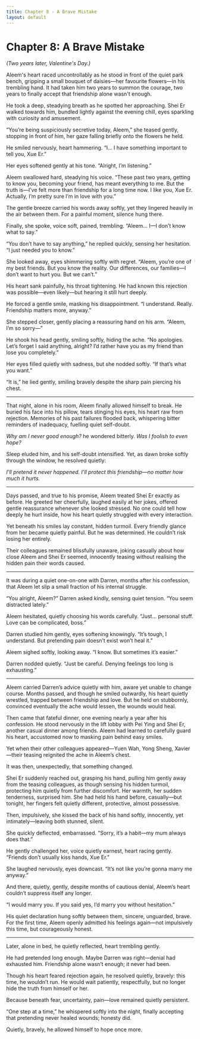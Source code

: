 ```yaml
---
title: Chapter 8 - A Brave Mistake
layout: default
---
```


# **Chapter 8: A Brave Mistake**

*(Two years later, Valentine's Day.)*

Aleem's heart raced uncontrollably as he stood in front of the quiet park bench, gripping a small bouquet of daisies—her favourite flowers—in his trembling hand. It had taken him two years to summon the courage, two years to finally accept that friendship alone wasn't enough.

He took a deep, steadying breath as he spotted her approaching. Shei Er walked towards him, bundled lightly against the evening chill, eyes sparkling with curiosity and amusement.

“You’re being suspiciously secretive today, Aleem,” she teased gently, stopping in front of him, her gaze falling briefly onto the flowers he held.

He smiled nervously, heart hammering. “I… I have something important to tell you, Xue Er.”

Her eyes softened gently at his tone. “Alright, I’m listening.”

Aleem swallowed hard, steadying his voice. “These past two years, getting to know you, becoming your friend, has meant everything to me. But the truth is—I’ve felt more than friendship for a long time now. I like you, Xue Er. Actually, I’m pretty sure I’m in love with you.”

The gentle breeze carried his words away softly, yet they lingered heavily in the air between them. For a painful moment, silence hung there.

Finally, she spoke, voice soft, pained, trembling. “Aleem… I—I don’t know what to say.”

“You don’t have to say anything,” he replied quickly, sensing her hesitation. “I just needed you to know.”

She looked away, eyes shimmering softly with regret. “Aleem, you’re one of my best friends. But you know the reality. Our differences, our families—I don’t want to hurt you. But we can’t.”

His heart sank painfully, his throat tightening. He had known this rejection was possible—even likely—but hearing it still hurt deeply.

He forced a gentle smile, masking his disappointment. “I understand. Really. Friendship matters more, anyway.”

She stepped closer, gently placing a reassuring hand on his arm. “Aleem, I’m so sorry—”

He shook his head gently, smiling softly, hiding the ache. “No apologies. Let’s forget I said anything, alright? I’d rather have you as my friend than lose you completely.”

Her eyes filled quietly with sadness, but she nodded softly. “If that’s what you want.”

“It is,” he lied gently, smiling bravely despite the sharp pain piercing his chest.

---

That night, alone in his room, Aleem finally allowed himself to break. He buried his face into his pillow, tears stinging his eyes, his heart raw from rejection. Memories of his past failures flooded back, whispering bitter reminders of inadequacy, fuelling quiet self-doubt.

*Why am I never good enough?* he wondered bitterly. *Was I foolish to even hope?*

Sleep eluded him, and his self-doubt intensified. Yet, as dawn broke softly through the window, he resolved quietly:

*I’ll pretend it never happened. I’ll protect this friendship—no matter how much it hurts.*

---

Days passed, and true to his promise, Aleem treated Shei Er exactly as before. He greeted her cheerfully, laughed easily at her jokes, offered gentle reassurance whenever she looked stressed. No one could tell how deeply he hurt inside, how his heart quietly struggled with every interaction.

Yet beneath his smiles lay constant, hidden turmoil. Every friendly glance from her became quietly painful. But he was determined. He couldn’t risk losing her entirely.

Their colleagues remained blissfully unaware, joking casually about how close Aleem and Shei Er seemed, innocently teasing without realising the hidden pain their words caused.

---

It was during a quiet one-on-one with Darren, months after his confession, that Aleem let slip a small fraction of his internal struggle.

“You alright, Aleem?” Darren asked kindly, sensing quiet tension. “You seem distracted lately.”

Aleem hesitated, quietly choosing his words carefully. “Just… personal stuff. Love can be complicated, boss.”

Darren studied him gently, eyes softening knowingly. “It’s tough, I understand. But pretending pain doesn’t exist won’t heal it.”

Aleem sighed softly, looking away. “I know. But sometimes it’s easier.”

Darren nodded quietly. “Just be careful. Denying feelings too long is exhausting.”

---

Aleem carried Darren’s advice quietly with him, aware yet unable to change course. Months passed, and though he smiled outwardly, his heart quietly wrestled, trapped between friendship and love. But he held on stubbornly, convinced eventually the ache would lessen, the wounds would heal.

Then came that fateful dinner, one evening nearly a year after his confession. He stood nervously in the lift lobby with Pei Ying and Shei Er, another casual dinner among friends. Aleem had learned to carefully guard his heart, accustomed now to masking pain behind easy smiles.

Yet when their other colleagues appeared—Yuen Wah, Yong Sheng, Xavier—their teasing reignited the ache in Aleem’s chest.

It was then, unexpectedly, that something changed.

Shei Er suddenly reached out, grasping his hand, pulling him gently away from the teasing colleagues, as though sensing his hidden turmoil, protecting him quietly from further discomfort. Her warmth, her sudden tenderness, surprised him. She had held his hand before, casually—but tonight, her fingers felt quietly different, protective, almost possessive.

Then, impulsively, she kissed the back of his hand softly, innocently, yet intimately—leaving both stunned, silent.

She quickly deflected, embarrassed. “Sorry, it’s a habit—my mum always does that.”

He gently challenged her, voice quietly earnest, heart racing gently. “Friends don’t usually kiss hands, Xue Er.”

She laughed nervously, eyes downcast. “It’s not like you’re gonna marry me anyway.”

And there, quietly, gently, despite months of cautious denial, Aleem’s heart couldn’t suppress itself any longer.

“I would marry you. If you said yes, I’d marry you without hesitation.”

His quiet declaration hung softly between them, sincere, unguarded, brave. For the first time, Aleem openly admitted his feelings again—not impulsively this time, but courageously honest.

---

Later, alone in bed, he quietly reflected, heart trembling gently.

He had pretended long enough. Maybe Darren was right—denial had exhausted him. Friendship alone wasn’t enough; it never had been.

Though his heart feared rejection again, he resolved quietly, bravely: this time, he wouldn’t run. He would wait patiently, respectfully, but no longer hide the truth from himself or her.

Because beneath fear, uncertainty, pain—love remained quietly persistent.

“One step at a time,” he whispered softly into the night, finally accepting that pretending never healed wounds; honesty did.

Quietly, bravely, he allowed himself to hope once more.